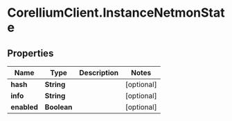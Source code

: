 # CorelliumClient.InstanceNetmonState

## Properties

Name | Type | Description | Notes
------------ | ------------- | ------------- | -------------
**hash** | **String** |  | [optional] 
**info** | **String** |  | [optional] 
**enabled** | **Boolean** |  | [optional] 



